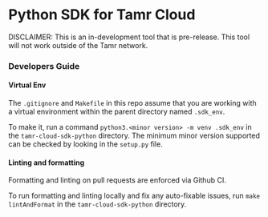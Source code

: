 # Python SDK for Tamr Cloud

DISCLAIMER: This is an in-development tool that is pre-release. This tool will not work outside of the Tamr network.

### Developers Guide

#### Virtual Env

The `.gitignore` and `Makefile` in this repo assume that you are working with a virtual
environment within the parent directory named `.sdk_env`.

To make it, run a command `python3.<minor version> -m venv .sdk_env` in the `tamr-cloud-sdk-python` directory. The minimum minor version supported can be checked by looking in the `setup.py` file. 

#### Linting and formatting

Formatting and linting on pull requests are enforced via Github CI.

To run formatting and linting locally and fix any auto-fixable issues, run `make lintAndFormat` in the `tamr-cloud-sdk-python` directory.
